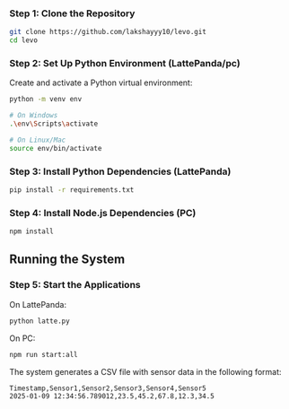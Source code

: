 
### Step 1: Clone the Repository

```bash
git clone https://github.com/lakshayyy10/levo.git
cd levo
```

### Step 2: Set Up Python Environment (LattePanda/pc)

Create and activate a Python virtual environment:

```bash
python -m venv env

# On Windows
.\env\Scripts\activate

# On Linux/Mac
source env/bin/activate
```

### Step 3: Install Python Dependencies (LattePanda)

```bash
pip install -r requirements.txt
```

### Step 4: Install Node.js Dependencies (PC)

```bash
npm install
```

## Running the System

### Step 5: Start the Applications

On LattePanda:
```bash
python latte.py
```

On PC:
```bash
npm run start:all
```

The system generates a CSV file with sensor data in the following format:
```
Timestamp,Sensor1,Sensor2,Sensor3,Sensor4,Sensor5
2025-01-09 12:34:56.789012,23.5,45.2,67.8,12.3,34.5
```

